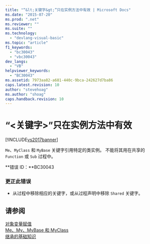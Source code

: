 ```yaml
---
title: "“&lt;关键字&gt;”只在实例方法中有效 | Microsoft Docs"
ms.date: "2015-07-20"
ms.prod: ".net"
ms.reviewer: ""
ms.suite: ""
ms.technology: 
  - "devlang-visual-basic"
ms.topic: "article"
f1_keywords: 
  - "bc30043"
  - "vbc30043"
dev_langs: 
  - "VB"
helpviewer_keywords: 
  - "BC30043"
ms.assetid: 7973aa82-a681-440c-9bca-242627d7ba86
caps.latest.revision: 10
author: "stevehoag"
ms.author: "shoag"
caps.handback.revision: 10
---
```

# “&lt;关键字&gt;”只在实例方法中有效
[!INCLUDE[vs2017banner](../../../visual-basic/includes/vs2017banner.md)]

`Me`、`MyClass` 和 `MyBase` 关键字引用特定的类实例。  不能将其用在共享的 `Function` 或 `Sub` 过程中。  
  
 **错误 ID：**BC30043  
  
### 更正此错误  
  
-   从过程中移除相应的关键字，或从过程声明中移除 `Shared` 关键字。  
  
## 请参阅  
 [对象变量赋值](../../../visual-basic/programming-guide/language-features/variables/object-variable-assignment.md)   
 [Me、My、MyBase 和 MyClass](../../../visual-basic/programming-guide/program-structure/me-my-mybase-and-myclass.md)   
 [继承的基础知识](../../../visual-basic/programming-guide/language-features/objects-and-classes/inheritance-basics.md)